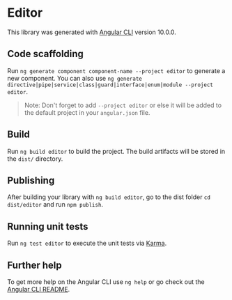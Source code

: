 # Editor

This library was generated with [Angular CLI](https://github.com/angular/angular-cli) version 10.0.0.

## Code scaffolding

Run `ng generate component component-name --project editor` to generate a new component. You can also use `ng generate directive|pipe|service|class|guard|interface|enum|module --project editor`.

> Note: Don't forget to add `--project editor` or else it will be added to the default project in your `angular.json` file.

## Build

Run `ng build editor` to build the project. The build artifacts will be stored in the `dist/` directory.

## Publishing

After building your library with `ng build editor`, go to the dist folder `cd dist/editor` and run `npm publish`.

## Running unit tests

Run `ng test editor` to execute the unit tests via [Karma](https://karma-runner.github.io).

## Further help

To get more help on the Angular CLI use `ng help` or go check out the [Angular CLI README](https://github.com/angular/angular-cli/blob/master/README.md).
